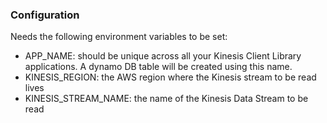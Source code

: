 
### Configuration
Needs the following environment variables to be set:

 - APP_NAME: should be unique across all your Kinesis Client Library applications.  A dynamo DB table will be created using this name.
 - KINESIS_REGION: the AWS region where the Kinesis stream to be read lives
 - KINESIS_STREAM_NAME: the name of the Kinesis Data Stream to be read

